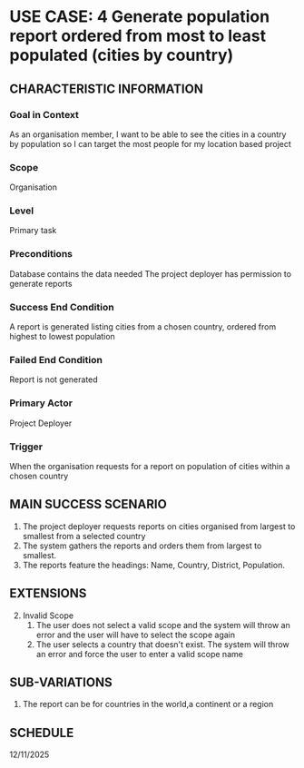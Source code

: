 
# USE CASE: 4 Generate population report ordered from most to least populated (cities by country)

## CHARACTERISTIC INFORMATION

### Goal in Context

As an organisation member, I want to be able to see the cities in a country by population so I can target the most people for my location based project

### Scope

Organisation

### Level

Primary task

### Preconditions

Database contains the data needed
The project deployer has permission to generate reports

### Success End Condition

A report is generated listing cities from a chosen country, ordered from highest to lowest population

### Failed End Condition

Report is not generated

### Primary Actor

Project Deployer

### Trigger
When the organisation requests for a report on population of cities within a chosen country

## MAIN SUCCESS SCENARIO

1. The project deployer requests reports on cities organised from largest to smallest from a selected country
2. The system gathers the reports and orders them from largest to smallest.
3. The reports feature the headings: Name, Country, District, Population.

## EXTENSIONS

2. Invalid Scope
    1. The user does not select a valid scope and the system will throw an error and the user will have to select the scope again
    2. The user selects a country that doesn't exist. The system will throw an error and force the user to enter a valid scope name


## SUB-VARIATIONS

1. The report can be for countries in the world,a continent or a region

## SCHEDULE

12/11/2025


